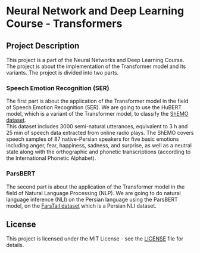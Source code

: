 # Neural Network and Deep Learning Course - Transformers

## Project Description

This project is a part of the Neural Networks and Deep Learning Course. The project is about the implementation of the Transformer model and its variants. The project is divided into two parts.

### Speech Emotion Recognition (SER)

The first part is about the application of the Transformer model in the field of Speech Emotion Recognition (SER). We are going to use the HuBERT model, which is a variant of the Transformer model, to classify the [ShEMO dataset](https://www.kaggle.com/datasets/mansourehk/shemo-persian-speech-emotion-detection-database).  
This dataset includes 3000 semi-natural utterances, equivalent to 3 h and 25 min of speech data extracted from online radio plays. The ShEMO covers speech samples of 87 native-Persian speakers for five basic emotions including anger, fear, happiness, sadness, and surprise, as well as a neutral state along with the orthographic and phonetic transcriptions (according to the International Phonetic Alphabet).

### ParsBERT

The second part is about the application of the Transformer model in the field of Natural Language Processing (NLP). We are going to do natural language inference (NLI) on the Persian language using the ParsBERT model, on the [FarsTail dataset](https://github.com/dml-qom/FarsTail) which is a Persian NLI dataset.

## License

This project is licensed under the MIT License - see the [LICENSE](LICENSE) file for details.
